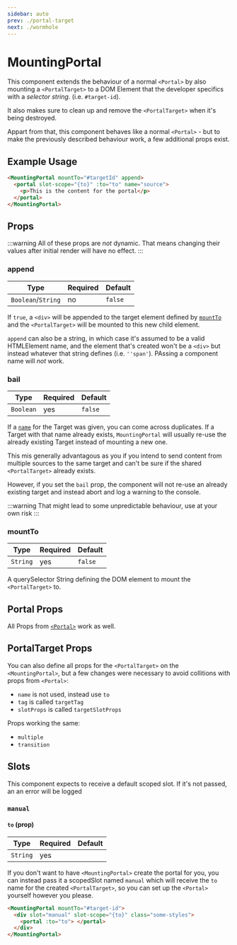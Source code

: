 ```yaml
---
sidebar: auto
prev: ./portal-target
next: ./wormhole
---
```


# MountingPortal

This component extends the behaviour of a normal `<Portal>` by also mounting a `<PortalTarget>` to a DOM Element that the developer specifics with a _selector string_. (i.e. `#target-id`).

It also makes sure to clean up and remove the `<PortalTarget>` when it's being destroyed.

Appart from that, this component behaves like a normal `<Portal>` - but to make the previously described behaviour work, a few additional props exist.

## Example Usage

```html {}
<MountingPortal mountTo="#targetId" append>
  <portal slot-scope="{to}" :to="to" name="source">
    <p>This is the content for the portal</p>
  </portal>
</MountingPortal>
```

## Props

:::warning
All of these props are _not_ dynamic. That means changing their values after initial render will have no effect.
:::

### append

| Type               | Required | Default |
| ------------------ | -------- | ------- |
| `Boolean`/`String` | no       | `false` |

If `true`, a `<div>` will be appended to the target element defined by [`mountTo`](#mountto) and the `<PortalTarget>` will be mounted to this new child element.

`append` can also be a string, in which case it's assumed to be a valid HTMLElement name, and the element that's created won't be a `<div>` but instead whatever that string defines (i.e. `''span'`). PAssing a component name will _not_ work.

### bail

| Type      | Required | Default |
| --------- | -------- | ------- |
| `Boolean` | yes      | `false` |

If a [`name`](#name) for the Target was given, you can come across duplicates. If a Target with that name already exists, `MountingPortal` will usually re-use the already existing Target instead of mounting a new one.

This mis generally advantagous as you if you intend to send content from multiple sources to the same target and can't be sure if the shared `<PortalTarget>` already exists.

However, if you set the `bail` prop, the component will not re-use an already existing target and instead abort and log a warning to the console.

:::warning
That might lead to some unpredictable behaviour, use at your own risk
:::

### mountTo

| Type     | Required | Default |
| -------- | -------- | ------- |
| `String` | yes      | `false` |

A querySelector String defining the DOM element to mount the `<PortalTarget>` to.

## Portal Props

All Props from [`<Portal>`](./portal.md) work as well.

## PortalTarget Props

You can also define all props for the `<PortalTarget>` on the `<MountingPortal>`, but a few changes were necessary to avoid collitions with props from `<Portal>`:

- `name` is not used, instead use `to`
- `tag` is called `targetTag`
- `slotProps` is called `targetSlotProps`

Props working the same:

- `multiple`
- `transition`

## Slots

This component expects to receive a default scoped slot. If it's not passed, an an error will be logged

### `manual`

#### `to` (prop)

| Type     | Required | Default |
| -------- | -------- | ------- |
| `String` | yes      |         |

If you don't want to have `<MountingPortal>` create the portal for you, you can instead pass it a scopedSlot named `manual` which will receive the `to` name for the created `<PortalTarget>`, so you can set up the `<Portal>` yourself however you please.

```html
<MountingPortal mountTo="#target-id">
  <div slot="manual" slot-scope="{to}" class="some-styles">
    <portal :to="to"> </portal>
  </div>
</MountingPortal>
```
